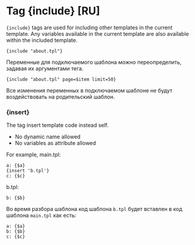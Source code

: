 Tag {include} [RU]
==================

`{include}` tags are used for including other templates in the current template. Any variables available in the current template are also available within the included template.

```smarty
{include "about.tpl"}
```

Переменные для подключаемого шаблона можно переопределить, задавая их аргументами тега.

```smarty
{include "about.tpl" page=$item limit=50}
```

Все изменения переменных в подключаемом шаблоне не будут воздействовать на родительский шаблон.

### {insert}

The tag insert template code instead self.

* No dynamic name allowed
* No variables as attribute allowed

For example, main.tpl:

```smarty
a: {$a}
{insert 'b.tpl'}
c: {$c}
```

b.tpl:

```
b: {$b}
```

Во время разбора шаблона код шаблона `b.tpl` будет вставлен в код шаблона `main.tpl` как есть:

```smarty
a: {$a}
b: {$b}
c: {$c}
```
